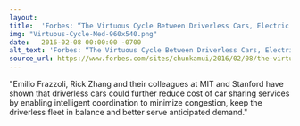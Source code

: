 ```yaml
---
layout: 
title:  'Forbes: “The Virtuous Cycle Between Driverless Cars, Electric Vehicles And Car-Sharing Services”'
img: "Virtuous-Cycle-Med-960x540.png"
date:   2016-02-08 00:00:00 -0700
alt_text: 'Forbes: “The Virtuous Cycle Between Driverless Cars, Electric Vehicles And Car-Sharing Services”'
source_url: https://www.forbes.com/sites/chunkamui/2016/02/08/the-virtuous-cycle-between-driverless-cars-electric-vehicles-and-car-sharing-services/#3cb9dd767143
---
```


"Emilio Frazzoli, Rick Zhang and their colleagues at MIT and Stanford have shown that driverless cars could further reduce cost of car sharing services by enabling intelligent coordination to minimize congestion, keep the driverless fleet in balance and better serve anticipated demand."